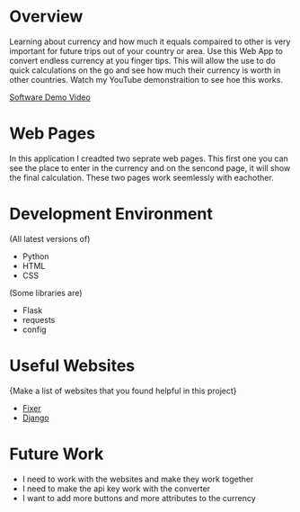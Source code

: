 # Overview
Learning about currency and how much it equals compaired to other is very important for future trips out of your country or area.
Use this Web App to convert endless currency at you finger tips. This will allow the use to do quick calculations on the go and see how much their currency is worth in other countries. Watch my YouTube demonstraition to see hoe this works.

[Software Demo Video](https://youtu.be/_QMrxBvizy8)

# Web Pages

In this application I creadted two seprate web pages. This first one you can see the place to enter in the currency and on the sencond page, it will show the final calculation. These two pages work seemlessly with eachother.

# Development Environment

(All latest versions of)
* Python
* HTML
* CSS

(Some libraries are)
* Flask
* requests
* config

# Useful Websites

{Make a list of websites that you found helpful in this project}
* [Fixer](https://fixer.io/)
* [Django](https://docs.djangoproject.com/en/3.0/contents/)

# Future Work

* I need to work with the websites and make they work together
* I need to make the api key work with the converter
* I want to add more buttons and more attributes to the currency